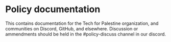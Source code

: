 # Policy documentation

This contains documentation for the Tech for Palestine organization,
and communities on Discord, GitHub, and elsewhere. Discussion or 
ammendments should be held in the #policy-discuss channel in our discord.
